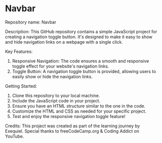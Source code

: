 # Navbar

Repository name: Navbar

Description:
This GitHub repository contains a simple JavaScript project for creating a navigation toggle button. It's designed to make it easy to show and hide navigation links on a webpage with a single click.

Key Features:
1) Responsive Navigation: The code ensures a smooth and responsive toggle effect for your website's navigation links.
2) Toggle Button: A navigation toggle button is provided, allowing users to easily show or hide the navigation links.

Getting Started:
1) Clone this repository to your local machine.
2) Include the JavaScript code in your project.
3) Ensure you have an HTML structure similar to the one in the code.
4) Customize the HTML and CSS as needed for your specific project.
5) Test and enjoy the responsive navigation toggle feature!

Credits:
This project was created as part of the learning journey by Exequiel. Special thanks to freeCodeCamp.org & Coding Addict on YouTube.
